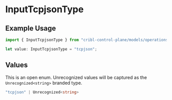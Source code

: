 # InputTcpjsonType

## Example Usage

```typescript
import { InputTcpjsonType } from "cribl-control-plane/models/operations";

let value: InputTcpjsonType = "tcpjson";
```

## Values

This is an open enum. Unrecognized values will be captured as the `Unrecognized<string>` branded type.

```typescript
"tcpjson" | Unrecognized<string>
```